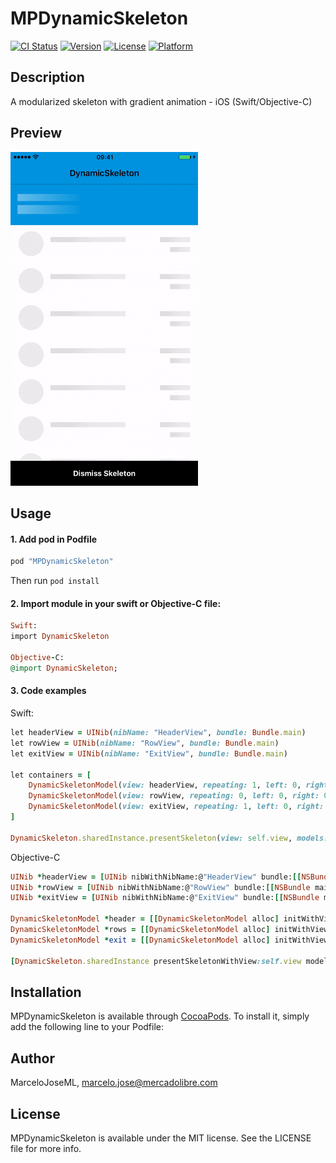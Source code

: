# MPDynamicSkeleton

[![CI Status](http://img.shields.io/travis/FedericoBF/MPDynamicSkeleton.svg?style=flat)](https://travis-ci.org/FedericoBF/MPDynamicSkeleton)
[![Version](https://img.shields.io/cocoapods/v/MPDynamicSkeleton.svg?style=flat)](http://cocoapods.org/pods/MPDynamicSkeleton)
[![License](https://img.shields.io/cocoapods/l/MPDynamicSkeleton.svg?style=flat)](http://cocoapods.org/pods/MPDynamicSkeleton)
[![Platform](https://img.shields.io/cocoapods/p/MPDynamicSkeleton.svg?style=flat)](http://cocoapods.org/pods/MPDynamicSkeleton)

## Description
A modularized skeleton with gradient animation - iOS (Swift/Objective-C)

## Preview
<img src="skeleton.gif" width="300"/>

## Usage

#### 1. Add pod in Podfile

```ruby
pod "MPDynamicSkeleton"
```
Then run `pod install`

#### 2. Import module in your swift or Objective-C file:
```ruby
Swift:
import DynamicSkeleton

Objective-C:
@import DynamicSkeleton;
```

#### 3. Code examples
Swift:

```ruby
let headerView = UINib(nibName: "HeaderView", bundle: Bundle.main)
let rowView = UINib(nibName: "RowView", bundle: Bundle.main)
let exitView = UINib(nibName: "ExitView", bundle: Bundle.main)

let containers = [
    DynamicSkeletonModel(view: headerView, repeating: 1, left: 0, right: 0, top: 0, height: 82),
    DynamicSkeletonModel(view: rowView, repeating: 0, left: 0, right: 0, top: 82, bottom: 50, height: 74),
    DynamicSkeletonModel(view: exitView, repeating: 1, left: 0, right: 0, bottom: 0, height: 50)
]

DynamicSkeleton.sharedInstance.presentSkeleton(view: self.view, models: containers)
```

Objective-C
```ruby
UINib *headerView = [UINib nibWithNibName:@"HeaderView" bundle:[[NSBundle mainBundle] bundleIdentifier]];
UINib *rowView = [UINib nibWithNibName:@"RowView" bundle:[[NSBundle mainBundle] bundleIdentifier]];
UINib *exitView = [UINib nibWithNibName:@"ExitView" bundle:[[NSBundle mainBundle] bundleIdentifier]];

DynamicSkeletonModel *header = [[DynamicSkeletonModel alloc] initWithView:headerView repeating:1 left:0 right:0 top:0 height:82];
DynamicSkeletonModel *rows = [[DynamicSkeletonModel alloc] initWithView:rowView repeating:0 left:0 right:0 top:82 bottom:50 height:74];
DynamicSkeletonModel *exit = [[DynamicSkeletonModel alloc] initWithView:exitView repeating:1 left:0 right:0 bottom:0 height:50];

[DynamicSkeleton.sharedInstance presentSkeletonWithView:self.view models:[[NSArray alloc] initWithObjects:header, rows, exit, nil]];
```

## Installation
MPDynamicSkeleton is available through [CocoaPods](http://cocoapods.org). To install
it, simply add the following line to your Podfile:

## Author
MarceloJoseML, marcelo.jose@mercadolibre.com

## License
MPDynamicSkeleton is available under the MIT license. See the LICENSE file for more info.
